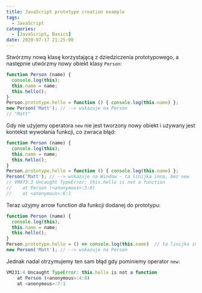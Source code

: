 ```yaml
---
title: JavaScript prototype creation example
tags:
  - JavaScript
categories:
  - [JavaScript, Basics]
date: 2020-07-17 21:25:00
---
```

Stwórzmy nową klasę korzystającą z dziedziczenia prototypowego, a następnie utwórzmy nowy obiekt klasy `Person`:
```js
function Person (name) {
  console.log(this);
  this.name = name;
  this.hello();
}
Person.prototype.hello = function () { console.log(this.name) };
new Person('Matt'); // --> wskazuje na Person
// "Matt"
```
Gdy nie użyjemy operatora `new` nie jest tworzony nowy obiekt i używany jest kontekst wywołania funkcji, co zwraca błąd:
```js
function Person (name) {
  console.log(this);
  this.name = name;
  this.hello();
}
Person.prototype.hello = function () { console.log(this.name) };
Person('Matt'); // --> wskazuje na Window - ta linijka inna, bez new
// VM973:3 Uncaught TypeError: this.hello is not a function
//    at Person (<anonymous>:3:8)
//    at <anonymous>:6:1
```
Teraz użyjmy arrow function dla funkcji dodanej do prototypu:
```js
function Person (name) {
  console.log(this);
  this.name = name;
  this.hello();
}
Person.prototype.hello = () => console.log(this.name)  // ta linijka inna, używamy arrow function 
new Person('Matt'); // --> wskazuje na Person
```
Jednak nadal otrzymujemy ten sam błąd gdy pominiemy operator `new`:
```js
VM231:4 Uncaught TypeError: this.hello is not a function
    at Person (<anonymous>:4:8)
    at <anonymous>:7:1
```